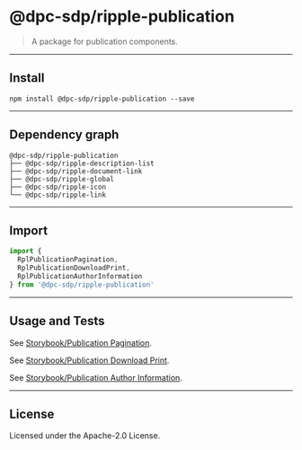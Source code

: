 # @dpc-sdp/ripple-publication

> A package for publication components.

--------------------------------------------------------------------------------

## Install

```shell
npm install @dpc-sdp/ripple-publication --save
```

--------------------------------------------------------------------------------

## Dependency graph

```shell
@dpc-sdp/ripple-publication
├── @dpc-sdp/ripple-description-list
├── @dpc-sdp/ripple-document-link
├── @dpc-sdp/ripple-global
├── @dpc-sdp/ripple-icon
└── @dpc-sdp/ripple-link
```

--------------------------------------------------------------------------------

## Import

```js
import {
  RplPublicationPagination,
  RplPublicationDownloadPrint,
  RplPublicationAuthorInformation
} from '@dpc-sdp/ripple-publication'
```

--------------------------------------------------------------------------------

## Usage and Tests

See [Storybook/Publication Pagination](https://ripple.sdp.vic.gov.au/?selectedKind=Organisms/Publication&selectedStory=Publication%20Pagination).

See [Storybook/Publication Download Print](https://ripple.sdp.vic.gov.au/?selectedKind=Organisms/Publication&selectedStory=Publication%20Download%20Print).

See [Storybook/Publication Author Information](https://ripple.sdp.vic.gov.au/?selectedKind=Organisms/Publication&selectedStory=Publication%20Author%20Information).

--------------------------------------------------------------------------------

## License

Licensed under the Apache-2.0 License.
